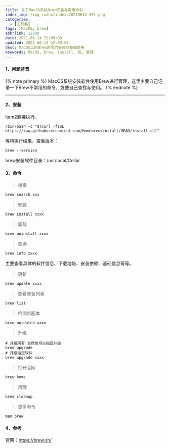 ```yaml
---
title: 关于MacOS系统Brew安装与常用命令
index_img: /img_index/index/20210614-001.png
categories:
  - [工具集]
tags: [MacOS, brew]
abbrlink: 12880
date: 2021-06-14 22:09:08
updated: 2021-06-14 22:09:08
desc: MacOS上的Brew命令的安装与基础使用
keywords: MacOS, brew, install, 包, 管理
---
```



#### 1、问题背景

{% note primary %}
MacOS系统安装软件使用Brew进行管理，这里主要自己记录一下Brew不常用的命令，方便自己查找与使用。
{% endnote %}

<!--more-->
<hr />

#### 2、安装

item2直接执行。
```
/bin/bash -c "$(curl -fsSL https://raw.githubusercontent.com/Homebrew/install/HEAD/install.sh)"
```

等待执行结果，查看版本：
```
brew --version
```

brew安装软件目录：/usr/local/Cellar

#### 3、命令

> 搜索

```
brew search xxx
```

> 安装

```
brew install xxxx
```

> 卸载

```
brew uninstall xxxx
```

> 查询

```
brew info xxxx
```
主要查看具体的软件信息、下载地址、安装依赖、基础信息等等。

> 更新

```
brew update xxxx
```

> 查看安装列表

```
brew list
```

> 检测新版本

```
brew outdated xxxx
```

> 升级

```
# 升级所有 当然也可以指定升级
brew upgrade
# 升级指定软件
brew upgrade xxxx
```

> 打开官网

```
brew home
```

> 清理

```
brew cleanup
```

> 更多命令

```
man brew
```

#### 4、参考

官网：https://brew.sh/
